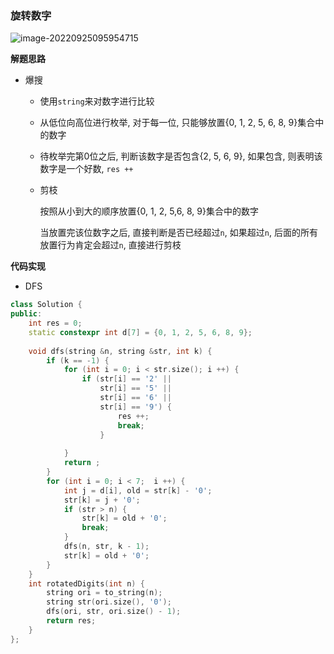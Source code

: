 ### 旋转数字

![image-20220925095954715](http://www.cdn.liver0377.xyz/typora/202209250959797.png)

**解题思路**

- 爆搜

  - 使用`string`来对数字进行比较

  - 从低位向高位进行枚举, 对于每一位, 只能够放置{0, 1, 2, 5, 6, 8, 9}集合中的数字

  - 待枚举完第0位之后, 判断该数字是否包含{2, 5, 6, 9}, 如果包含, 则表明该数字是一个好数, `res ++`

  - 剪枝

    按照从小到大的顺序放置{0, 1, 2, 5,6, 8, 9}集合中的数字

    当放置完该位数字之后, 直接判断是否已经超过`n`, 如果超过`n`, 后面的所有放置行为肯定会超过`n`, 直接进行剪枝



**代码实现**

- DFS

```cc
class Solution {
public:
    int res = 0;
    static constexpr int d[7] = {0, 1, 2, 5, 6, 8, 9};
    
    void dfs(string &n, string &str, int k) {
        if (k == -1) {
            for (int i = 0; i < str.size(); i ++) {
                if (str[i] == '2' || 
                    str[i] == '5' || 
                    str[i] == '6' ||
                    str[i] == '9') {
                        res ++;
                        break;
                    }
                    
            }
            return ;
        }
        for (int i = 0; i < 7;  i ++) {
            int j = d[i], old = str[k] - '0';
            str[k] = j + '0';
            if (str > n) {
                str[k] = old + '0';
                break;
            }
            dfs(n, str, k - 1);
            str[k] = old + '0';
        }
    }
    int rotatedDigits(int n) {
        string ori = to_string(n);
        string str(ori.size(), '0');
        dfs(ori, str, ori.size() - 1);
        return res;
    }
};
```

